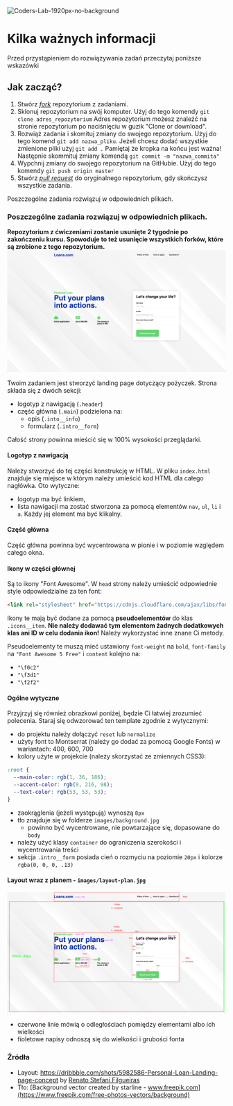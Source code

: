![Coders-Lab-1920px-no-background](https://user-images.githubusercontent.com/152855/73064373-5ed69780-3ea1-11ea-8a71-3d370a5e7dd8.png)

# Kilka ważnych informacji

Przed przystąpieniem do rozwiązywania zadań przeczytaj poniższe wskazówki

## Jak zacząć?

1. Stwórz [*fork*](https://guides.github.com/activities/forking/) repozytorium z zadaniami.
2. Sklonuj repozytorium na swój komputer. Użyj do tego komendy `git clone adres_repozytorium`
Adres repozytorium możesz znaleźć na stronie repozytorium po naciśnięciu w guzik "Clone or download".
3. Rozwiąż zadania i skomituj zmiany do swojego repozytorium. Użyj do tego komend `git add nazwa_pliku`.
Jeżeli chcesz dodać wszystkie zmienione pliki użyj `git add .` 
Pamiętaj że kropka na końcu jest ważna!
Następnie skommituj zmiany komendą `git commit -m "nazwa_commita"`
4. Wypchnij zmiany do swojego repozytorium na GitHubie.  Użyj do tego komendy `git push origin master`
5. Stwórz [*pull request*](https://help.github.com/articles/creating-a-pull-request) do oryginalnego repozytorium, gdy skończysz wszystkie zadania.

Poszczególne zadania rozwiązuj w odpowiednich plikach.

### Poszczególne zadania rozwiązuj w odpowiednich plikach.

**Repozytorium z ćwiczeniami zostanie usunięte 2 tygodnie po zakończeniu kursu. Spowoduje to też usunięcie wszystkich forków, które są zrobione z tego repozytorium.**
![](images/layout.png)

Twoim zadaniem jest stworzyć landing page dotyczący pożyczek. Strona składa się z dwóch sekcji:
- logotyp z nawigacją (`.header`)
- część główna (`.main`) podzielona na:
  - opis (`.into__info`)
  - formularz (`.intro__form`)
  
Całość strony powinna mieścić się w 100% wysokości przeglądarki.  
  
#### Logotyp z nawigacją
Należy stworzyć do tej części konstrukcję w HTML. W pliku `index.html` znajduje się miejsce w którym należy umieścić kod HTML dla całego nagłówka. Oto wytyczne:

- logotyp ma być linkiem,
- lista nawigacji ma zostać stworzona za pomocą elementów `nav`, `ul`, `li` i `a`. Każdy jej element ma być klikalny.  
  
#### Część główna
Część główna powinna być wycentrowana w pionie i w poziomie względem całego okna.  

#### Ikony w części głównej
Są to ikony "Font Awesome". W `head` strony należy umieścić odpowiednie style odpowiedzialne za ten font:
```html
<link rel="stylesheet" href="https://cdnjs.cloudflare.com/ajax/libs/font-awesome/5.9.0/css/all.min.css"/>
```
Ikony te mają być dodane za pomocą **pseudoelementów** do klas `.icons__item`. **Nie należy dodawać tym elementom żadnych dodatkowych klas ani ID w celu dodania ikon!** Należy wykorzystać inne znane Ci metody.

Pseudoelementy te muszą mieć ustawiony `font-weight` na `bold`, `font-family` na `"Font Awesome 5 Free"` i `content` kolejno na: 
- `"\f0c2"`
- `"\f3d1"`
- `"\f2f2"`

#### Ogólne wytyczne
Przyjrzyj się również obrazkowi poniżej, będzie Ci łatwiej zrozumieć polecenia. Staraj się odwzorować ten template zgodnie z wytycznymi:

* do projektu należy dołączyć `reset` lub `normalize`
* użyty font to Montserrat (należy go dodać za pomocą Google Fonts) w wariantach: 400, 600, 700
* kolory użyte w projekcie (należy skorzystać ze zmiennych CSS3): 
```css
:root {
  --main-color: rgb(1, 36, 186);
  --accent-color: rgb(9, 216, 98);
  --text-color: rgb(53, 53, 53);
}
``` 
* zaokrąglenia (jeżeli występują) wynoszą `8px`
* tło znajduje się w folderze `images/background.jpg`
  - powinno być wycentrowane, nie powtarzające się, dopasowane do `body`
* należy użyć klasy `container` do ograniczenia szerokości i wycentrowania treści 
* sekcja `.intro__form` posiada cień o rozmyciu na poziomie `20px` i kolorze `rgba(0, 0, 0, .13)`

#### Layout wraz z planem - `images/layout-plan.jpg`
![](images/layout-plan.jpg)
- czerwone linie mówią o odległościach pomiędzy elementami albo ich wielkości
- fioletowe napisy odnoszą się do wielkości i grubości fonta


### Źródła
- Layout: https://dribbble.com/shots/5982586-Personal-Loan-Landing-page-concept by [Renato Stefani Filgueiras](https://dribbble.com/renatosf)
- Tło: [Background vector created by starline - www.freepik.com](https://www.freepik.com/free-photos-vectors/background)